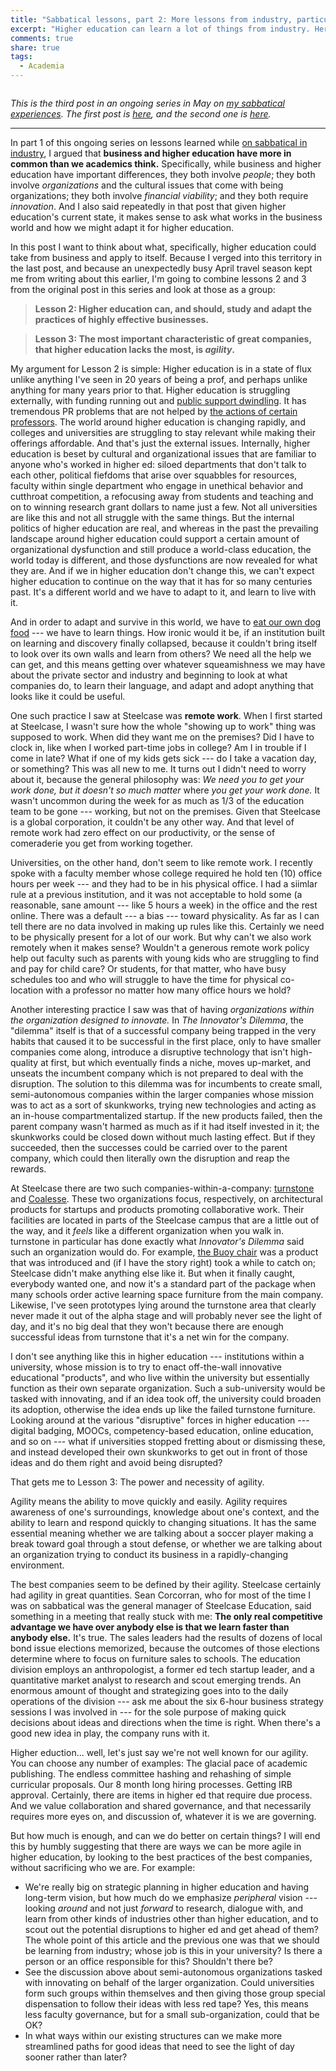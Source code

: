 ```yaml
---
title: "Sabbatical lessons, part 2: More lessons from industry, particularly about agility"
excerpt: "Higher education can learn a lot of things from industry. Here are three such things, especially the importance of agility."
comments: true
share: true
tags:
  - Academia 
---
```

<img src="{{ site.url }}{{ site.baseurl }}/assets/images/active-agility-dancer-415307.jpg" alt="" class="full">

_This is the third post in an ongoing series in May on [my sabbatical experiences](http://rtalbert.org/sabbatical). The first post is [here](http://rtalbert.org/sabbatical-lessons-what-i-did/), and the second one is [here](http://rtalbert.org/sabbatical-lesson-1/)._

---

In part 1 of this ongoing series on lessons learned while [on sabbatical in industry](http://rtalbert.org/sabbatical), I argued that **business and higher education have more in common than we academics think.** Specifically, while business and higher education have important differences, they both involve _people_; they both involve _organizations_ and the cultural issues that come with being organizations; they both involve _financial viability_; and they both require _innovation_. And I also said repeatedly in that post that given higher education's current state, it makes sense to ask what works in the business world and how we might adapt it for higher education. 

In this post I want to think about what, specifically, higher education could take from business and apply to itself. Because I verged into this territory in the last post, and because an unexpectedly busy April travel season kept me from writing about this earlier, I'm going to combine lessons 2 and 3 from the original post in this series and look at those as a group: 

>__Lesson 2: Higher education can, and should, study and adapt the practices of highly effective businesses.__

>__Lesson 3: The most important characteristic of great companies, that higher education lacks the most, is _agility_.__

My argument for Lesson 2 is simple: Higher education is in a state of flux unlike anything I've seen in 20 years of being a prof, and perhaps unlike anything for many years prior to that. Higher education is struggling externally, with funding running out and [public support dwindling](https://www.insidehighered.com/news/2017/07/11/dramatic-shift-most-republicans-now-say-colleges-have-negative-impact). It has tremendous PR problems that are not helped by [the actions of certain professors](http://www.fresnobee.com/news/local/article209197719.html). The world around higher education is changing rapidly, and colleges and universities are struggling to stay relevant while making their offerings affordable. And that's just the external issues. Internally, higher education is beset by cultural and organizational issues that are familiar to anyone who's worked in higher ed: siloed departments that don't talk to each other, political fiefdoms that arise over squabbles for resources, faculty within single department who engage in unethical behavior and cutthroat competition, a refocusing away from students and teaching and on to winning research grant dollars to name just a few. Not all universities are like this and not all struggle with the same things. But the internal politics of higher education are real, and whereas in the past the prevailing landscape around higher education could support a certain amount of organizational dysfunction and still produce a world-class education, the world today is different, and those dysfunctions are now revealed for what they are. And if we in higher education don't change this, we can't expect higher education to continue on the way that it has for so many centuries past. It's a different world and we have to adapt to it, and learn to live with it. 

And in order to adapt and survive in this world, we have to [eat our own dog food](https://www.investopedia.com/terms/e/eatyourowndogfood.asp) --- we have to learn things. How ironic would it be, if an institution built on learning and discovery finally collapsed, because it couldn't bring itself to look over its own walls and learn from others? We need all the help we can get, and this means getting over whatever squeamishness we may have about the private sector and industry and beginning to look at what companies do, to learn their language, and adapt and adopt anything that looks like it could be useful. 

One such practice I saw at Steelcase was __remote work__. When I first started at Steelcase, I wasn't sure how the whole "showing up to work" thing was supposed to work. When did they want me on the premises? Did I have to clock in, like when I worked part-time jobs in college? Am I in trouble if I come in late? What if one of my kids gets sick  --- do I take a vacation day, or something? This was all new to me. It turns out I didn't need to worry about it, because the general philosophy was: _We need you to get your work done, but it doesn't so much matter_ where _you get your work done._ It wasn't uncommon during the week for as much as 1/3 of the education team to be gone --- working, but not on the premises. Given that Steelcase is a global corporation, it couldn't be any other way. And that level of remote work had zero effect on our productivity, or the sense of comeraderie you get from working together. 

Universities, on the other hand, don't seem to like remote work. I recently spoke with a faculty member whose college required he hold ten (10) office hours per week --- and they had to be in his physical office. I had a siimlar rule at a previous institution, and it was not acceptable to hold some (a reasonable, sane amount --- like 5 hours a week) in the office and the rest online. There was a default --- a bias --- toward physicality. As far as I can tell there are no data involved in making up rules like this. Certainly we need to be physically present for a lot of our work. But why can't we also work remotely when it makes sense? Wouldn't a generous remote work policy help out faculty such as parents with young kids who are struggling to find and pay for child care? Or students, for that matter, who have busy schedules too and who will struggle to have the time for physical co-location with a professor no matter how many office hours we hold? 

Another interesting practice I saw was that of having _organizations within the organization designed to innovate._ In _The Innovator's Dilemma_, the "dilemma" itself is that of a successful company being trapped in the very habits that caused it to be successful in the first place, only to have smaller companies come along, introduce a disruptive technology that isn't high-quality at first, but which eventually finds a niche, moves up-market, and unseats the incumbent company which is not prepared to deal with the disruption. The solution to this dilemma was for incumbents to create small, semi-autonomous companies within the larger companies whose mission was to act as a sort of skunkworks, trying new technologies and acting as an in-house compartmentalized startup. If the new products failed, then the parent company wasn't harmed as much as if it had itself invested in it; the skunkworks could be closed down without much lasting effect. But if they succeeded, then the successes could be carried over to the parent company, which could then literally own the disruption and reap the rewards. 

At Steelcase there are two such companies-within-a-company: [turnstone](http://www.myturnstone.com/) and [Coalesse](http://www.coalesse.com/). These two organizations focus, respectively, on architectural products for startups and products promoting collaborative work. Their facilities are located in parts of the Steelcase campus that are a little out of the way, and it _feels_ like a different organization when you walk in. turnstone in particular has done exactly what _Innovator's Dilemma_ said such an organization would do. For example, [the Buoy chair](https://myturnstone.com/buoy/) was a product that was introduced and (if I have the story right) took a while to catch on; Steelcase didn't make anything else like it. But when it finally caught, everybody wanted one, and now it's a standard part of the package when many schools order active learning space furniture from the main company. Likewise, I've seen prototypes lying around the turnstone area that clearly never made it out of the alpha stage and will probably never see the light of day, and it's no big deal that they won't because there are enough successful ideas from turnstone that it's a net win for the company. 

I don't see anything like this in higher education --- institutions within a university, whose mission is to try to enact off-the-wall innovative educational "products", and who live within the university but essentially function as their own separate organization. Such a sub-university would be tasked with innovating, and if an idea took off, the university could broaden its adoption, otherwise the idea ends up like the failed turnstone furniture. Looking around at the various "disruptive" forces in higher education --- digital badging, MOOCs, competency-based education, online education, and so on --- what if universities stopped fretting about or dismissing these, and instead developed their own skunkworks to get out in front of those ideas and do them right and avoid being disrupted?

That gets me to Lesson 3: The power and necessity of agility. 

Agility means the ability to move quickly and easily. Agility requires awareness of one's surroundings, knowledge about one's context, and the ability to learn and respond quickly to changing situations. It has the same essential meaning whether we are talking about a soccer player making a break toward goal through a stout defense, or whether we are talking about an organization trying to conduct its business in a rapidly-changing environment. 

The best companies seem to be defined by their agility. Steelcase certainly had agility in great quantities. Sean Corcorran, who for most of the time I was on sabbatical was the general manager of Steelcase Education, said something in a meeting that really stuck with me: **The only real competitive advantage we have over anybody else is that we learn faster than anybody else.** It's true. The sales leaders had the results of dozens of local bond issue elections memorized, because the outcomes of those elections determine where to focus on furniture sales to schools. The education division employs an anthropologist, a former ed tech startup leader, and a quantitative market analyst to research and scout emerging trends. An enormous amount of thought and strategizing goes into to the daily operations of the division --- ask me about the six 6-hour business strategy sessions I was involved in --- for the sole purpose of making quick decisions about ideas and directions when the time is right. When there's a good new idea in play, the company runs with it. 

Higher eduction... well, let's just say we're not well known for our agility. You can choose any number of examples: The glacial pace of academic publishing. The endless committee hashing and rehashing of simple curricular proposals. Our 8 month long hiring processes. Getting IRB approval. Certainly, there are items in higher ed that require due process. And we value collaboration and shared governance, and that necessarily requires more eyes on, and discussion of, whatever it is we are governing. 

But how much is enough, and can we do better on certain things? I will end this by humbly suggesting that there are ways we can be more agile in higher education, by looking to the best practices of the best companies, without sacrificing who we are. For example: 

- We're really big on strategic planning in higher education and having long-term vision, but how much do we emphasize _peripheral_ vision --- looking _around_ and not just _forward_ to research, dialogue with, and learn from other kinds of industries other than higher education, and to scout out the potential disruptions to higher ed and get ahead of them? The whole point of this article and the previous one was that we should be learning from industry; whose job is this in your university? Is there a person or an office responsible for this? Shouldn't there be? 
- See the discussion above about semi-autonomous organizations tasked with innovating on behalf of the larger organization. Could universities form such groups within themselves and then giving those group special dispensation to follow their ideas with less red tape? Yes, this means less faculty governance, but for a small sub-organization, could that be OK? 
- In what ways within our existing structures can we make more streamlined paths for good ideas that need to see the light of day sooner rather than later? 

